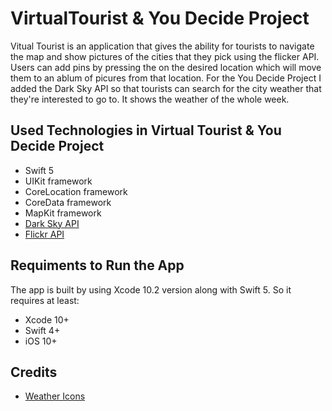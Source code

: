 # VirtualTourist & You Decide Project 

Vitual Tourist is an application that gives the ability for tourists to navigate the map and show pictures of the cities
that they pick using the flicker API. Users can add pins by pressing the on the desired location which will move them to an ablum of picures from that location. For the You Decide Project I added the Dark Sky API so that tourists can search
for the city weather that they're interested to go to. It shows the weather of the whole week. 

## Used Technologies in Virtual Tourist & You Decide Project
* Swift 5
* UIKit framework
* CoreLocation framework
* CoreData framework
* MapKit framework
* [Dark Sky API](https://darksky.net/dev/docs)
* [Flickr API](https://www.flickr.com/)

## Requiments to Run the App
The app is built by using Xcode 10.2 version along with Swift 5. So it requires at least: 
* Xcode 10+
* Swift 4+
* iOS 10+

## Credits 
* [Weather Icons](https://icons8.com/icon/pack/weather/plasticine)

